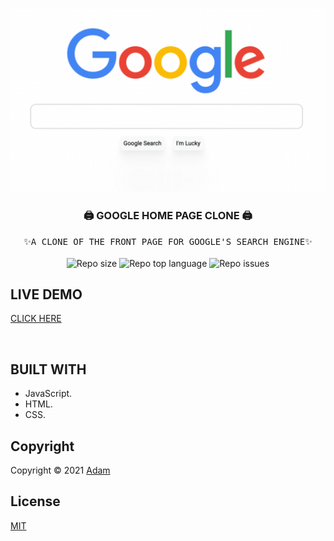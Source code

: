 <!-- PROJECT LOGO -->
<br />
<p align="center">
  <a href="https://github.com/AtomLabX/Google-HomePage-V2">
    <img src="images/Google_Clone.png" alt="Google Home Page Clone">
  </a>

  <h3 align="center">🖨 GOOGLE HOME PAGE CLONE 🖨</h3>

  <p align="center">
    <samp>✨A CLONE OF THE FRONT PAGE FOR GOOGLE'S SEARCH ENGINE✨</samp>
    <br><br>
    <img alt="Repo size" src="https://img.shields.io/github/repo-size/atomlabx/Google-HomePage-V2?color=blue&label=Repo%20size&style=for-the-badge">
  <img alt="Repo top language" src="https://img.shields.io/github/languages/top/atomlabx/Google-HomePage-V2?color=important&style=for-the-badge">
  <img alt="Repo issues" src="https://img.shields.io/bitbucket/issues-raw/atomlabx/Google-HomePage-V2?color=important&style=for-the-badge">
    </p>
    

## LIVE DEMO
<a href="http://www.adamdoing.tech/Google_HomePage/" target="_blank">CLICK HERE</a>

<br/>

<!-- BUILD USING -->
## BUILT WITH
* JavaScript.
* HTML.
* CSS.
 
<!-- CONTRIBUTING GUIDELINES -->
<!-- LICENSE -->
## Copyright

Copyright © 2021 [Adam](https://AdamDoing.Tech)

## License

[MIT](https://github.com/AtomLabX/Google-HomePage-V2/blob/main/LICENSE)
